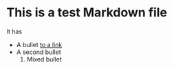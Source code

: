 # This is a test Markdown file

It has 
* A bullet [to a link](/links/link1.md)
* A second bullet
    1. Mixed bullet
